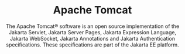 ---
title: Apache Tomcat
subtitle: The Apache Tomcat® software is an open source implementation of the Jakarta Servlet, Jakarta Server Pages, Jakarta Expression Language, Jakarta WebSocket, Jakarta Annotations and Jakarta Authentication specifications. These specifications are part of the Jakarta EE platform.

logo: tomcat.png
website: https://tomcat.apache.org/
---
